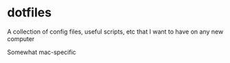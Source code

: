 # dotfiles
A collection of config files, useful scripts, etc that I want to have on any new computer

Somewhat mac-specific
